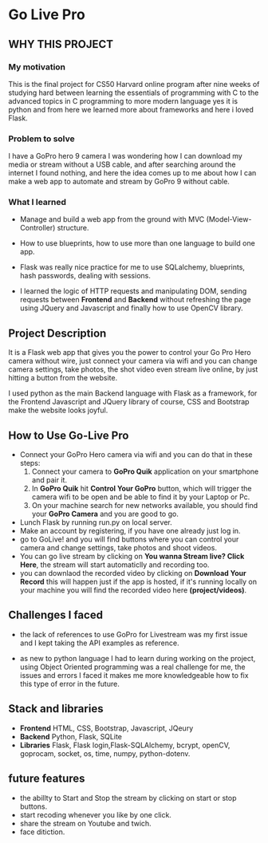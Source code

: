 # Go Live Pro

## WHY THIS PROJECT

### My motivation

This is the final project for CS50 Harvard online program 
after nine weeks of studying hard between learning the 
essentials of programming with C to the advanced 
topics in C programming to more modern language 
yes it is python and from here we learned more 
about frameworks and here i loved Flask.

### Problem to solve

I have a GoPro hero 9 camera I was wondering 
how I can download my media or stream without 
a USB cable, and after searching around the 
internet I found nothing, and here the idea 
comes up to me about how I can make a web app
 to automate and stream by GoPro 9 without cable.

### What I learned
- Manage and build a web app from the ground 
with MVC (Model-View-Controller) structure.

- How to use blueprints, how to use more than one language
to build one app.
- Flask was really nice practice for me
to use SQLalchemy, blueprints, hash passwords, dealing with sessions.
- I learned the logic of HTTP requests and manipulating DOM, sending requests between 
**Frontend** and **Backend** without refreshing the page using 
JQuery and Javascript and finally how to use
OpenCV library.

## Project Description

It is a Flask web app that gives you the power to control your 
Go Pro Hero camera without wire, just connect your camera
via wifi and you can change camera settings, take photos,
the shot video even stream live online, by just hitting a button
from the website.

I used python as the main Backend language with Flask
as a framework, for the Frontend Javascript and JQuery library
of course, CSS and Bootstrap make the website looks joyful.


## How to Use Go-Live Pro

- Connect your GoPro Hero camera via wifi and you can do 
   that in these steps:
   1. Connect your camera to **GoPro Quik** application on
   your smartphone and pair it.
   2. In **GoPro Quik** hit **Control Your GoPro** button,
   which will trigger the camera wifi to be open and be able
   to find it by your Laptop or Pc.
   3. On your machine search for new networks available,
   you should find your **GoPro Camera** and you are good
   to go.
- Lunch Flask by running run.py on local server.
- Make an account by registering, if you have
   one already just log in.
- go to GoLive! and you will find buttons where you can
  control your camera and change settings, take photos and shoot videos.
- You can go live stream by clicking on **You wanna Stream live? Click Here**,
  the stream will start automaticlly and recording too.
- you can downlaod the recorded video by clicking on 
  **Download Your Record** this will happen just if the
  app is hosted, if it's running locally on your machine
  you will find the recorded video here **(project/videos)**.
  

## Challenges I faced

- the lack of references to use GoPro for Livestream was my first
issue and I kept taking the API examples as reference.

- as new to python language I had to learn during working on the project,
  using Object Oriented programming was a real challenge for me,
  the issues and errors I faced it makes me more knowledgeable
  how to fix this type of error in the future.


## Stack and libraries
- **Frontend** HTML, CSS, Bootstrap, Javascript, JQeury
- **Backend** Python, Flask, SQLite
- **Libraries** Flask, Flask login,Flask-SQLAlchemy, 
  bcrypt, openCV, 
  goprocam, socket, os, time, numpy, python-dotenv.


## future features
- the abillty to Start and Stop the stream by clicking on start or stop buttons.
- start recoding whenever you like by one click.
- share the stream on Youtube and twich.
- face ditiction.
  
